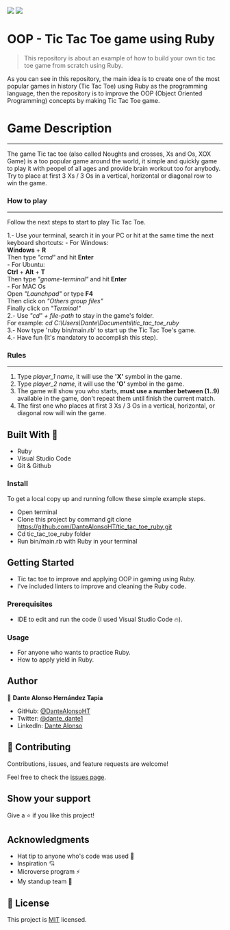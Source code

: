 ![](https://img.shields.io/badge/Microverse-blueviolet) ![](<https://img.shields.io/badge/-Ruby-rgb(199%2C%2032%2C%2039)?style=plastic&logo=ruby>)

# OOP - Tic Tac Toe game using Ruby

> This repository is about an example of how to build your own tic tac toe game from scratch using Ruby.

As you can see in this repository, the main idea is to create one of the most popular games in history (Tic Tac Toe) using Ruby as the programming language, then the repository is to improve the OOP (Object Oriented Programming) concepts by making Tic Tac Toe game.

# Game Description

***

The game Tic tac toe (also called Noughts and crosses, Xs and Os, XOX Game) is a too popular game around the world, it simple and quickly game to play it with peopel of all ages and provide brain workout too for anybody. Try to place at first 3 Xs / 3 Os in a vertical, horizontal or diagonal row to win the game.

### How to play

---

Follow the next steps to start to play Tic Tac Toe.

1.- Use your terminal, search it in your PC or hit at the same time the next keyboard shortcuts:
    - For Windows: <br>
        **Windows** + **R** <br>
        Then type _"cmd"_ and hit **Enter** <br>
    - For Ubuntu: <br>
        **Ctrl** + **Alt** + **T** <br>
        Then type _"gnome-terminal"_ and hit **Enter** <br>
    - For MAC Os <br>
        Open _"Launchpad"_ or type **F4** <br>
        Then click on _"Others group files"_ <br>
        Finally click on _"Terminal"_ <br>
2.- Use _"cd" + file-path_ to stay in the game's folder. <br>
    For example: _cd C:\Users\Dante\Documents\tic_tac_toe_ruby_ <br>
3.- Now type 'ruby bin/main.rb' to start up the Tic Tac Toe's game. <br>
4.- Have fun (It's mandatory to accomplish this step).

### Rules

---

1. Type _player_1 name_, it will use the **'X'** symbol in the game.
2. Type _player_2 name_, it will use the **'O'** symbol in the game.
3. The game will show you who starts, **must use a number between (1..9)** available in the game, don't repeat them until finish the current match.
4. The first one who places at first 3 Xs / 3 Os in a vertical, horizontal, or diagonal row will win the game.

## Built With 🔨

- Ruby
- Visual Studio Code
- Git & Github

### Install

To get a local copy up and running follow these simple example steps.
- Open terminal
- Clone this project by command git clone https://github.com/DanteAlonsoHT/tic_tac_toe_ruby.git
- Cd tic_tac_toe_ruby folder
- Run bin/main.rb with Ruby in your terminal

## Getting Started 

- Tic tac toe to improve and applying OOP in gaming using Ruby.
- I've included linters to improve and cleaning the Ruby code.

### Prerequisites

- IDE to edit and run the code (I used Visual Studio Code 🔥).

### Usage

- For anyone who wants to practice Ruby.
- How to apply yield in Ruby.

## Author

👤 **Dante Alonso Hernández Tapia**

- GitHub: [@DanteAlonsoHT](https://github.com/DanteAlonsoHT)
- Twitter: [@dante_dante1](https://twitter.com/dante_dante1)
- LinkedIn: [Dante Alonso](https://www.linkedin.com/in/dante-hernandez99/)

## 🤝 Contributing

Contributions, issues, and feature requests are welcome!

Feel free to check the [issues page](https://github.com/DanteAlonsoHT/tic_tac_toe_ruby/issues).

## Show your support

Give a ⭐️ if you like this project!


## Acknowledgments

- Hat tip to anyone who's code was used 🔰
- Inspiration 💘
- Microverse program ⚡
- My standup team 🏹

## 📝 License

This project is [MIT](./LICENSE) licensed.